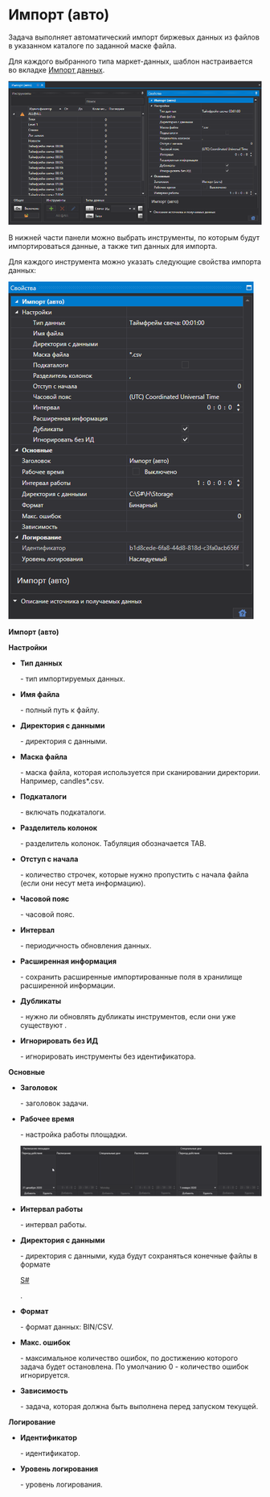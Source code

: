 # Импорт (авто)

Задача выполняет автоматический импорт биржевых данных из файлов в указанном каталоге по заданной маске файла.

Для каждого выбранного типа маркет\-данных, шаблон настраивается во вкладке [Импорт данных](HydraImport.md).

![hydra tasks import](../images/hydra_tasks_import.png)

В нижней части панели можно выбрать инструменты, по которым будут импортироваться данные, а также тип данных для импорта.

Для каждого инструмента можно указать следующие свойства импорта данных:

![hydra tasks proper import](../images/hydra_tasks_proper_import.png)

**Импорт (авто)**

**Настройки**

- **Тип данных**

   \- тип импортируемых данных. 
- **Имя файла**

   \- полный путь к файлу. 
- **Директория с данными**

   \- директория с данными. 
- **Маска файла**

   \- маска файла, которая используется при сканировании директории. Например, candles\*.csv. 
- **Подкаталоги**

   \- включать подкаталоги. 
- **Разделитель колонок**

   \- разделитель колонок. Табуляция обозначается TAB. 
- **Отступ с начала**

   \- количество строчек, которые нужно пропустить с начала файла (если они несут мета информацию). 
- **Часовой пояс**

   \- часовой пояс. 
- **Интервал**

   \- периодичность обновления данных. 
- **Расширенная информация**

   \- сохранить расширенные импортированные поля в хранилище расширенной информации. 
- **Дубликаты**

   \- нужно ли обновлять дубликаты инструментов, если они уже существуют . 
- **Игнорировать без ИД**

   \- игнорировать инструменты без идентификатора. 

**Основные**

- **Заголовок**

   \- заголовок задачи. 
- **Рабочее время**

   \- настройка работы площадки. 

  ![hydra tasks backup desk](../images/hydra_tasks_backup_desk.png)
- **Интервал работы**

   \- интервал работы. 
- **Директория с данными**

   \- директория с данными, куда будут сохраняться конечные файлы в формате 

  [S\#](StockSharpAbout.md)

  . 
- **Формат**

   \- формат данных: BIN\/CSV. 
- **Макс. ошибок**

   \- максимальное количество ошибок, по достижению которого задача будет остановлена. По умолчанию 0 \- количество ошибок игнорируется. 
- **Зависимость**

   \- задача, которая должна быть выполнена перед запуском текущей. 

**Логирование**

- **Идентификатор**

   \- идентификатор. 
- **Уровень логирования**

   \- уровень логирования. 
